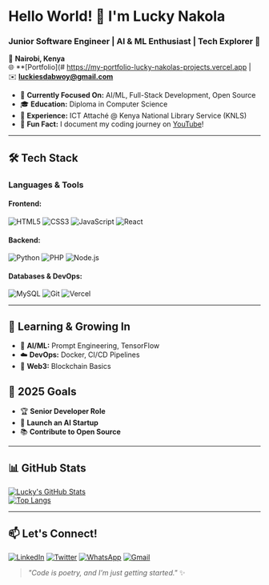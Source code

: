# Hello World! 👋 I'm Lucky Nakola  
### Junior Software Engineer | AI & ML Enthusiast | Tech Explorer 🚀  

📍 **Nairobi, Kenya**  
🌐 **[Portfolio](# https://my-portfolio-lucky-nakolas-projects.vercel.app | ✉️ **luckiesdabwoy@gmail.com**  

- 🔭 **Currently Focused On:** AI/ML, Full-Stack Development, Open Source  
- 🎓 **Education:** Diploma in Computer Science  
- 💼 **Experience:** ICT Attaché @ Kenya National Library Service (KNLS)  
- 🎥 **Fun Fact:** I document my coding journey on [YouTube](#)!  

---

## 🛠️ Tech Stack  

### **Languages & Tools**  

#### Frontend:  
![HTML5](https://img.shields.io/badge/HTML5-E34F26?style=for-the-badge&logo=html5&logoColor=white)
![CSS3](https://img.shields.io/badge/CSS3-1572B6?style=for-the-badge&logo=css3&logoColor=white)
![JavaScript](https://img.shields.io/badge/JavaScript-F7DF1E?style=for-the-badge&logo=javascript&logoColor=black)
![React](https://img.shields.io/badge/React-61DAFB?style=for-the-badge&logo=react&logoColor=black)  

#### Backend:  
![Python](https://img.shields.io/badge/Python-3776AB?style=for-the-badge&logo=python&logoColor=white)
![PHP](https://img.shields.io/badge/PHP-777BB4?style=for-the-badge&logo=php&logoColor=white)
![Node.js](https://img.shields.io/badge/Node.js-339933?style=for-the-badge&logo=nodedotjs&logoColor=white)  

#### Databases & DevOps:  
![MySQL](https://img.shields.io/badge/MySQL-4479A1?style=for-the-badge&logo=mysql&logoColor=white)
![Git](https://img.shields.io/badge/Git-F05032?style=for-the-badge&logo=git&logoColor=white)
![Vercel](https://img.shields.io/badge/Vercel-000000?style=for-the-badge&logo=vercel&logoColor=white)  

---

## 🌱 **Learning & Growing In**  
- 🤖 **AI/ML:** Prompt Engineering, TensorFlow  
- ☁️ **DevOps:** Docker, CI/CD Pipelines  
- 🔗 **Web3:** Blockchain Basics  

## 🎯 **2025 Goals**  
- 🏆 **Senior Developer Role**  
- 🚀 **Launch an AI Startup**  
- 📚 **Contribute to Open Source**  

---

## 📊 **GitHub Stats**  
[![Lucky's GitHub Stats](https://github-readme-stats.vercel.app/api?username=yourusername&show_icons=true&theme=radical&hide_border=true)](https://github.com/yourusername)  
[![Top Langs](https://github-readme-stats.vercel.app/api/top-langs/?username=yourusername&layout=compact&theme=radical&hide_border=true)](https://github.com/yourusername)  

---

## 📫 **Let's Connect!**  
[![LinkedIn](https://img.shields.io/badge/LinkedIn-0077B5?style=for-the-badge&logo=linkedin&logoColor=white)](#)
[![Twitter](https://img.shields.io/badge/Twitter-1DA1F2?style=for-the-badge&logo=twitter&logoColor=white)](#)
[![WhatsApp](https://img.shields.io/badge/WhatsApp-25D366?style=for-the-badge&logo=whatsapp&logoColor=white)](#)
[![Gmail](https://img.shields.io/badge/Gmail-D14836?style=for-the-badge&logo=gmail&logoColor=white)](mailto:luckiesdabwoy@gmail.com)  

> *"Code is poetry, and I’m just getting started."* ✨  
